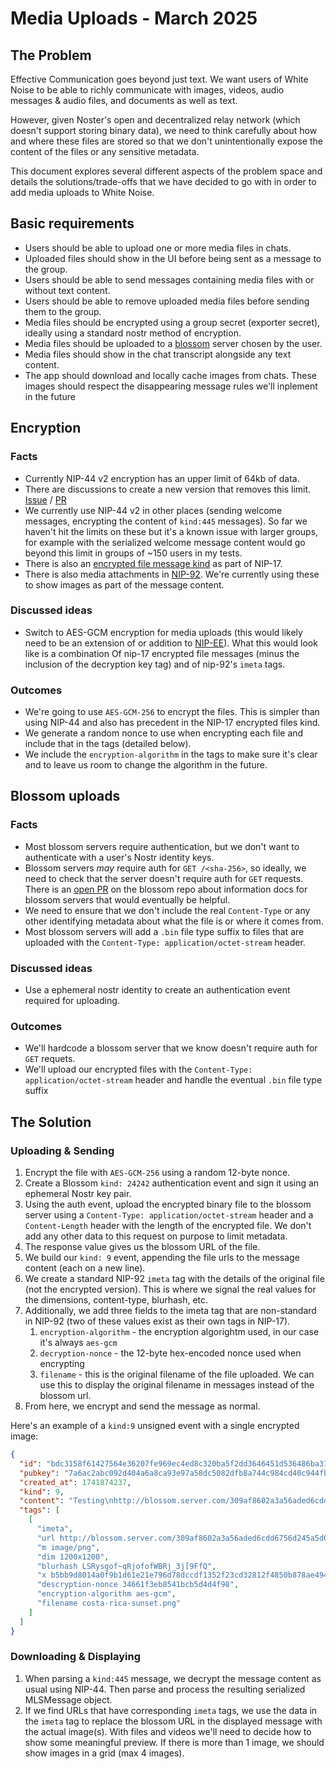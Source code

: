 # Media Uploads - March 2025

## The Problem

Effective Communication goes beyond just text. We want users of White Noise to be able to richly communicate with images, videos, audio messages & audio files, and documents as well as text.

However, given Noster's open and decentralized relay network (which doesn't support storing binary data), we need to think carefully about how and where these files are stored so that we don't unintentionally expose the content of the files or any sensitive metadata.

This document explores several different aspects of the problem space and details the solutions/trade-offs that we have decided to go with in order to add media uploads to White Noise.

## Basic requirements

- Users should be able to upload one or more media files in chats.
- Uploaded files should show in the UI before being sent as a message to the group.
- Users should be able to send messages containing media files with or without text content.
- Users should be able to remove uploaded media files before sending them to the group.
- Media files should be encrypted using a group secret (exporter secret), ideally using a standard nostr method of encryption.
- Media files should be uploaded to a [blossom](https://github.com/hzrd149/blossom) server chosen by the user.
- Media files should show in the chat transcript alongside any text content.
- The app should download and locally cache images from chats. These images should respect the disappearing message rules we'll inplement in the future

## Encryption

### Facts

- Currently NIP-44 v2 encryption has an upper limit of 64kb of data.
- There are discussions to create a new version that removes this limit. [Issue](https://github.com/nostr-protocol/nips/issues/1712) / [PR](https://github.com/nostr-protocol/nips/pull/1838)
- We currently use NIP-44 v2 in other places (sending welcome messages, encrypting the content of `kind:445` messages). So far we haven't hit the limits on these but it's a known issue with larger groups, for example with the serialized welcome message content would go beyond this limit in groups of ~150 users in my tests.
- There is also an [encrypted file message kind](https://github.com/nostr-protocol/nips/blob/master/17.md#file-message-kind) as part of NIP-17.
- There is also media attachments in [NIP-92](https://github.com/nostr-protocol/nips/blob/master/92.md). We're currently using these to show images as part of the message content.

### Discussed ideas

- Switch to AES-GCM encryption for media uploads (this would likely need to be an extension of or addition to [NIP-EE](https://github.com/nostr-protocol/nips/pull/1427)). What this would look like is a combination Of nip-17 encrypted file messages (minus the inclusion of the decryption key tag) and of nip-92's `imeta` tags.

### Outcomes

- We're going to use `AES-GCM-256` to encrypt the files. This is simpler than using NIP-44 and also has precedent in the NIP-17 encrypted files kind.
- We generate a random nonce to use when encrypting each file and include that in the tags (detailed below).
- We include the `encryption-algorithm` in the tags to make sure it's clear and to leave us room to change the algorithm in the future.

## Blossom uploads

### Facts

- Most blossom servers require authentication, but we don't want to authenticate with a user's Nostr identity keys.
- Blossom servers _may_ require auth for `GET /<sha-256>`, so ideally, we need to check that the server doesn't require auth for `GET` requests. There is an [open PR](https://github.com/hzrd149/blossom/pull/58) on the blossom repo about information docs for blossom servers that would eventually be helpful.
- We need to ensure that we don't include the real `Content-Type` or any other identifying metadata about what the file is or where it comes from.
- Most blossom servers will add a `.bin` file type suffix to files that are uploaded with the `Content-Type: application/octet-stream` header.

### Discussed ideas

- Use a ephemeral nostr identity to create an authentication event required for uploading.

### Outcomes

- We'll hardcode a blossom server that we know doesn't require auth for `GET` requets.
- We'll upload our encrypted files with the `Content-Type: application/octet-stream` header and handle the eventual `.bin` file type suffix

## The Solution

### Uploading & Sending

1. Encrypt the file with `AES-GCM-256` using a random 12-byte nonce.
1. Create a Blossom `kind: 24242` authentication event and sign it using an ephemeral Nostr key pair.
1. Using the auth event, upload the encrypted binary file to the blossom server using a `Content-Type: application/octet-stream` header and a `Content-Length` header with the length of the encrypted file. We don't add any other data to this request on purpose to limit metadata.
1. The response value gives us the blossom URL of the file.
1. We build our `kind: 9` event, appending the file urls to the message content (each on a new line).
1. We create a standard NIP-92 `imeta` tag with the details of the original file (not the encrypted version). This is where we signal the real values for the dimensions, content-type, blurhash, etc.
1. Additionally, we add three fields to the imeta tag that are non-standard in NIP-92 (two of these values exist as their own tags in NIP-17).
   1. `encryption-algorithm` - the encryption algorightm used, in our case it's always `aes-gcm`
   1. `decryption-nonce` - the 12-byte hex-encoded nonce used when encrypting
   1. `filename` - this is the original filename of the file uploaded. We can use this to display the original filename in messages instead of the blossom url.
1. From here, we encrypt and send the message as normal.

Here's an example of a `kind:9` unsigned event with a single encrypted image:

```json
{
  "id": "bdc3158f61427564e36207fe969ec4ed8c320ba5f2dd3646451d536486ba31f9",
  "pubkey": "7a6ac2abc092d404a6a8ca93e97a58dc5082dfb8a744c984cd40c944fb6d6574",
  "created_at": 1741874237,
  "kind": 9,
  "content": "Testing\nhttp://blossom.server.com/309af8602a3a56aded6cdd6756d245a5d0731483f362e976f526c6de2daa7391.bin",
  "tags": [
    [
      "imeta",
      "url http://blossom.server.com/309af8602a3a56aded6cdd6756d245a5d0731483f362e976f526c6de2daa7391.bin",
      "m image/png",
      "dim 1200x1200",
      "blurhash LSRysgof~qRjofofWBRj_3j[9FfQ",
      "x b5bb9d8014a0f9b1d61e21e796d78dccdf1352f23cd32812f4850b878ae4944c", // The sha-256 hash of the original file, not the encyrpted blob
      "descryption-nonce 34661f3eb8541bcb5d4d4f98",
      "encryption-algorithm aes-gcm",
      "filename costa-rica-sunset.png"
    ]
  ]
}
```

### Downloading & Displaying

1. When parsing a `kind:445` message, we decrypt the message content as usual using NIP-44. Then parse and process the resulting serialized MLSMessage object.
1. If we find URLs that have corresponding `imeta` tags, we use the data in the `imeta` tag to replace the blossom URL in the displayed message with the actual image(s). With files and videos we'll need to decide how to show some meaningful preview. If there is more than 1 image, we should show images in a grid (max 4 images).
